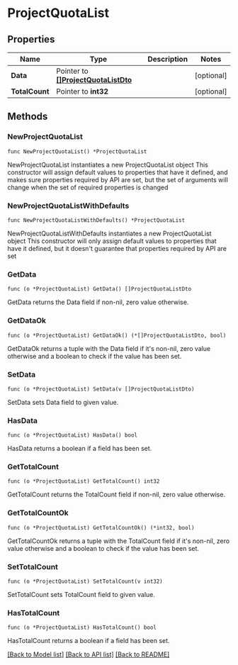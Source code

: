 # ProjectQuotaList

## Properties

Name | Type | Description | Notes
------------ | ------------- | ------------- | -------------
**Data** | Pointer to [**[]ProjectQuotaListDto**](ProjectQuotaListDto.md) |  | [optional] 
**TotalCount** | Pointer to **int32** |  | [optional] 

## Methods

### NewProjectQuotaList

`func NewProjectQuotaList() *ProjectQuotaList`

NewProjectQuotaList instantiates a new ProjectQuotaList object
This constructor will assign default values to properties that have it defined,
and makes sure properties required by API are set, but the set of arguments
will change when the set of required properties is changed

### NewProjectQuotaListWithDefaults

`func NewProjectQuotaListWithDefaults() *ProjectQuotaList`

NewProjectQuotaListWithDefaults instantiates a new ProjectQuotaList object
This constructor will only assign default values to properties that have it defined,
but it doesn't guarantee that properties required by API are set

### GetData

`func (o *ProjectQuotaList) GetData() []ProjectQuotaListDto`

GetData returns the Data field if non-nil, zero value otherwise.

### GetDataOk

`func (o *ProjectQuotaList) GetDataOk() (*[]ProjectQuotaListDto, bool)`

GetDataOk returns a tuple with the Data field if it's non-nil, zero value otherwise
and a boolean to check if the value has been set.

### SetData

`func (o *ProjectQuotaList) SetData(v []ProjectQuotaListDto)`

SetData sets Data field to given value.

### HasData

`func (o *ProjectQuotaList) HasData() bool`

HasData returns a boolean if a field has been set.

### GetTotalCount

`func (o *ProjectQuotaList) GetTotalCount() int32`

GetTotalCount returns the TotalCount field if non-nil, zero value otherwise.

### GetTotalCountOk

`func (o *ProjectQuotaList) GetTotalCountOk() (*int32, bool)`

GetTotalCountOk returns a tuple with the TotalCount field if it's non-nil, zero value otherwise
and a boolean to check if the value has been set.

### SetTotalCount

`func (o *ProjectQuotaList) SetTotalCount(v int32)`

SetTotalCount sets TotalCount field to given value.

### HasTotalCount

`func (o *ProjectQuotaList) HasTotalCount() bool`

HasTotalCount returns a boolean if a field has been set.


[[Back to Model list]](../README.md#documentation-for-models) [[Back to API list]](../README.md#documentation-for-api-endpoints) [[Back to README]](../README.md)



